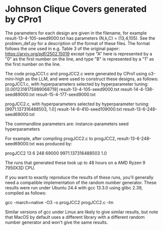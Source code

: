 # Johnson Clique Covers generated by CPro1
The parameters for each design are given in the filename, for example result-13-4-105-seed9000.txt has parameters (N,k,C) = (13,4,105).
See the problem_def.py for a description of the format of these files.
The format follows the one used in e.g. Table 3 of the original paper:
https://arxiv.org/pdf/2502.15019
except type "A" here is represented by a "0" as the first number on the line, and type "B" is represented by a "1" as the first number on the line.

The code progJCC1.c and progJCC2.c were generated by CPro1 using o3-mini-high as the LLM, and were used to construct these designs, as follows:
progJCC1.c, with hyperparameters selected by hyperparameter tuning: [0.0012318175989068719]
result-13-4-105-seed9000.txt
result-14-4-138-seed89000.txt
result-15-4-177-seed9000.txt

progJCC2.c, with hyperparameters selected by hyperparameter tuning: [9971.137316488503, 1.0]
result-14-6-410-seed109000.txt
result-13-6-248-seed69000.txt

The commandline parameters are: instance-parameters seed hyperparameters

For example, after compiling progJCC2.c to progJCC2, result-13-6-248-seed69000.txt was produced by:

progJCC2 13 6 248 69000 9971.137316488503 1.0

The runs that generated these took up to 48 hours on a AMD Ryzen 9 7950X3D CPU.

If you want to exactly reproduce the results of these runs, you'll generally need a compatible implementation of the random number generator.  These results were run under Ubuntu 24.4 with gcc 13.3.0 using glibc 2.39, compiled as follows:

gcc -march=native -O3 -o progJCC2 progJCC2.c -lm

Similar versions of gcc under Linux are likely to give similar results, but note that MacOS by default uses a different library with a different random number generator and won't give the same results.
